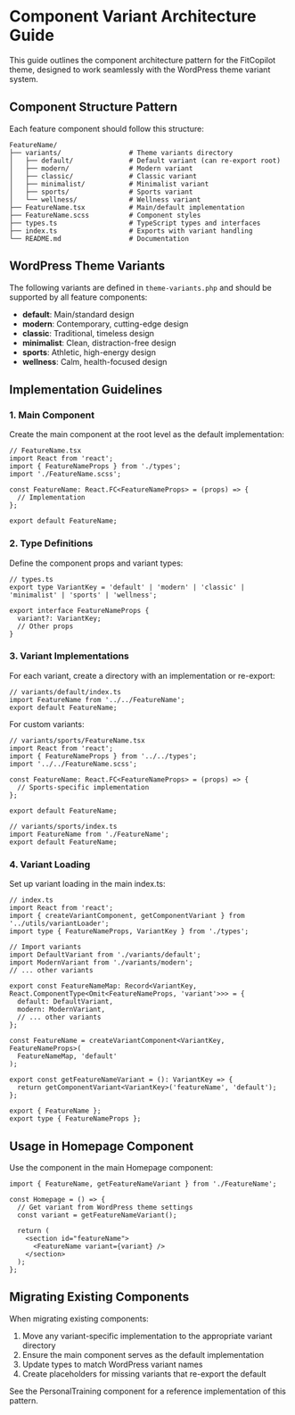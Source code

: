# Component Variant Architecture Guide

This guide outlines the component architecture pattern for the FitCopilot theme, designed to work seamlessly with the WordPress theme variant system.

## Component Structure Pattern

Each feature component should follow this structure:

```
FeatureName/
├── variants/                 # Theme variants directory
│   ├── default/              # Default variant (can re-export root)
│   ├── modern/               # Modern variant
│   ├── classic/              # Classic variant
│   ├── minimalist/           # Minimalist variant
│   ├── sports/               # Sports variant
│   └── wellness/             # Wellness variant
├── FeatureName.tsx           # Main/default implementation
├── FeatureName.scss          # Component styles
├── types.ts                  # TypeScript types and interfaces
├── index.ts                  # Exports with variant handling
└── README.md                 # Documentation
```

## WordPress Theme Variants

The following variants are defined in `theme-variants.php` and should be supported by all feature components:

- **default**: Main/standard design
- **modern**: Contemporary, cutting-edge design
- **classic**: Traditional, timeless design
- **minimalist**: Clean, distraction-free design
- **sports**: Athletic, high-energy design
- **wellness**: Calm, health-focused design

## Implementation Guidelines

### 1. Main Component

Create the main component at the root level as the default implementation:

```tsx
// FeatureName.tsx
import React from 'react';
import { FeatureNameProps } from './types';
import './FeatureName.scss';

const FeatureName: React.FC<FeatureNameProps> = (props) => {
  // Implementation
};

export default FeatureName;
```

### 2. Type Definitions

Define the component props and variant types:

```tsx
// types.ts
export type VariantKey = 'default' | 'modern' | 'classic' | 'minimalist' | 'sports' | 'wellness';

export interface FeatureNameProps {
  variant?: VariantKey;
  // Other props
}
```

### 3. Variant Implementations

For each variant, create a directory with an implementation or re-export:

```tsx
// variants/default/index.ts
import FeatureName from '../../FeatureName';
export default FeatureName;
```

For custom variants:

```tsx
// variants/sports/FeatureName.tsx
import React from 'react';
import { FeatureNameProps } from '../../types';
import '../../FeatureName.scss';

const FeatureName: React.FC<FeatureNameProps> = (props) => {
  // Sports-specific implementation
};

export default FeatureName;

// variants/sports/index.ts
import FeatureName from './FeatureName';
export default FeatureName;
```

### 4. Variant Loading

Set up variant loading in the main index.ts:

```tsx
// index.ts
import React from 'react';
import { createVariantComponent, getComponentVariant } from '../utils/variantLoader';
import type { FeatureNameProps, VariantKey } from './types';

// Import variants
import DefaultVariant from './variants/default';
import ModernVariant from './variants/modern';
// ... other variants

export const FeatureNameMap: Record<VariantKey, React.ComponentType<Omit<FeatureNameProps, 'variant'>>> = {
  default: DefaultVariant,
  modern: ModernVariant,
  // ... other variants
};

const FeatureName = createVariantComponent<VariantKey, FeatureNameProps>(
  FeatureNameMap, 'default'
);

export const getFeatureNameVariant = (): VariantKey => {
  return getComponentVariant<VariantKey>('featureName', 'default');
};

export { FeatureName };
export type { FeatureNameProps };
```

## Usage in Homepage Component

Use the component in the main Homepage component:

```tsx
import { FeatureName, getFeatureNameVariant } from './FeatureName';

const Homepage = () => {
  // Get variant from WordPress theme settings
  const variant = getFeatureNameVariant();
  
  return (
    <section id="featureName">
      <FeatureName variant={variant} />
    </section>
  );
};
```

## Migrating Existing Components

When migrating existing components:

1. Move any variant-specific implementation to the appropriate variant directory
2. Ensure the main component serves as the default implementation
3. Update types to match WordPress variant names
4. Create placeholders for missing variants that re-export the default

See the PersonalTraining component for a reference implementation of this pattern. 